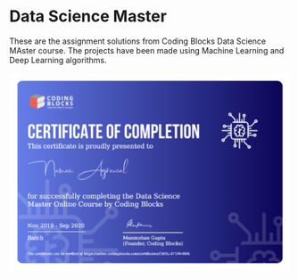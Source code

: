 # Data Science Master

These are the assignment solutions from Coding Blocks Data Science MAster course.
The projects have been made using Machine Learning and Deep Learning algorithms.

![](certi.png)
